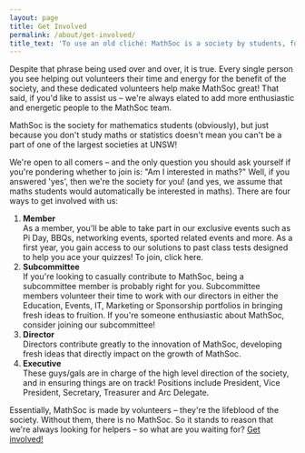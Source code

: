 ```yaml
---
layout: page
title: Get Involved
permalink: /about/get-involved/
title_text: 'To use an old cliché: MathSoc is a society by students, for students.'
---
```


Despite that phrase being used over and over, it is true. Every single person you see helping out volunteers their time and energy for the benefit of the society, and these dedicated volunteers help make MathSoc great! That said, if you'd like to assist us – we're always elated to add more enthusiastic and energetic people to the MathSoc team.

MathSoc is the society for mathematics students (obviously), but just because you don't study maths or statistics doesn't mean you can't be a part of one of the largest societies at UNSW!

We're open to all comers – and the only question you should ask yourself if you're pondering whether to join is: "Am I interested in maths?" Well, if you answered 'yes', then we're the society for you! (and yes, we assume that maths students would automatically be interested in maths).
There are four ways to get involved with us:

1. **Member**<br>
   As a member, you'll be able to take part in our exclusive events such as Pi Day, BBQs, networking events, sported related events and more. As a first year, you gain access to our solutions to past class tests designed to help you ace your quizzes! To join, click here.
2. **Subcommittee**<br>
   If you're looking to casually contribute to MathSoc, being a subcommittee member is probably right for you. Subcommittee members volunteer their time to work with our directors in either the Education, Events, IT, Marketing or Sponsorship portfolios in bringing fresh ideas to fruition.
   If you're someone enthusiastic about MathSoc, consider joining our subcommittee!
3. **Director**<br>
   Directors contribute greatly to the innovation of MathSoc, developing fresh ideas that directly impact on the growth of MathSoc.
4. **Executive**<br>
   These guys/gals are in charge of the high level direction of the society, and in ensuring things are on track! Positions include President, Vice President, Secretary, Treasurer and Arc Delegate.

Essentially, MathSoc is made by volunteers – they're the lifeblood of the society. Without them, there is no MathSoc. So it stands to reason that we're always looking for helpers – so what are you waiting for? [Get involved!](/join/)
